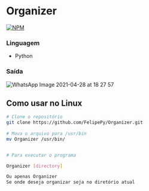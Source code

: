 #	Organizer
[![NPM](https://img.shields.io/github/license/FelipePy/Organizer)](https://github.com/FelipePy/Organizer/blob/master/LICENSE)

### Linguagem
 - Python

### Saída
![WhatsApp Image 2021-04-28 at 18 27 57](https://user-images.githubusercontent.com/60964439/116474909-7d1f0600-a84f-11eb-8256-6cd6101a969f.jpeg)

## Como usar no Linux
```bash
# Clone o repositório
git clone https://github.com/FelipePy/Organizer.git
 
# Mova o arquivo para /usr/bin
mv Organizer /usr/bin/


# Para executar o programa

Organizer [directory]

Ou apenas Organizer
Se onde deseja organizar seja no diretório atual
```

